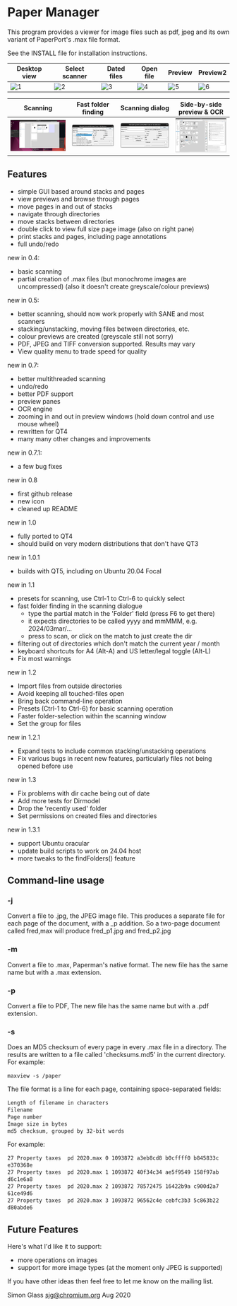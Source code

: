 # Paper Manager

This program provides a viewer for image files such as pdf, jpeg and
its own variant of PaperPort's .max file format.

See the INSTALL file for installation instructions.

Desktop view | Select scanner | Dated files | Open file | Preview | Preview2
------------ | -------------- | ----------- | --------- | ------- | --------
![1](doc/1.jpeg) | ![2](doc/2.jpeg) | ![3](doc/3.jpeg) | ![4](doc/4.jpeg) | ![5](doc/5.png) | ![6](doc/all.png)

Scanning | Fast folder finding | Scanning dialog | Side-by-side preview & OCR
-------- | ------------------- | --------------- | --------------------------
![7](doc/6.png) | ![8](doc/7.png) | ![9](doc/8.png) | ![10](doc/9.png)

## Features

- simple GUI based around stacks and pages
- view previews and browse through pages
- move pages in and out of stacks
- navigate through directories
- move stacks between directories
- double click to view full size page image (also on right pane)
- print stacks and pages, including page annotations
- full undo/redo


new in 0.4:
- basic scanning
- partial creation of .max files (but monochrome images are uncompressed)
       (also it doesn't create greyscale/colour previews)


new in 0.5:
- better scanning, should now work properly with SANE and most scanners
- stacking/unstacking, moving files between directories, etc.
- colour previews are created (greyscale still not sorry)
- PDF, JPEG and TIFF conversion supported. Results may vary
- View quality menu to trade speed for quality


new in 0.7:
- better multithreaded scanning
- undo/redo
- better PDF support
- preview panes
- OCR engine
- zooming in and out in preview windows (hold down control and use
     mouse wheel)
- rewritten for QT4
- many many other changes and improvements


new in 0.7.1:
- a few bug fixes


new in 0.8
- first github release
- new icon
- cleaned up README


new in 1.0
- fully ported to QT4
- should build on very modern distributions that don't have QT3


new in 1.0.1
- builds with QT5, including on Ubuntu 20.04 Focal

new in 1.1
- presets for scanning, use Ctrl-1 to Ctrl-6 to quickly select
- fast folder finding in the scanning dialogue
   - type the partial match in the 'Folder' field (press F6 to get there)
   - it expects directories to be called yyyy and mmMMM, e.g. 2024/03mar/...
   - press <enter> to scan, or click on the match to just create the dir
- filtering out of directories which don't match the current year / month
- keyboard shortcuts for A4 (Alt-A) and US letter/legal toggle (Alt-L)
- Fix most warnings

new in 1.2

* Import files from outside directories
* Avoid keeping all touched-files open
* Bring back command-line operation
* Presets (Ctrl-1 to Ctrl-6) for basic scanning operation
* Faster folder-selection within the scanning window
* Set the group for files

new in 1.2.1

* Expand tests to include common stacking/unstacking operations
* Fix various bugs in recent new features, particularly files not being opened
  before use

new in 1.3

* Fix problems with dir cache being out of date
* Add more tests for Dirmodel
* Drop the 'recently used' folder
* Set permissions on created files and directories

new in 1.3.1

* support Ubuntu oracular
* update build scripts to work on 24.04 host
* more tweaks to the findFolders() feature

## Command-line usage

### -j <file>

Convert a file to .jpg, the JPEG image file. This produces a separate file for
each page of the document, with a _p<n> addition. So a two-page document called
fred,max will produce fred_p1.jpg and fred_p2.jpg

### -m <file>

Convert a file to .max, Paperman's native format. The new file has the same name
but with a .max extension.

### -p <file>

Convert a file to PDF, The new file has the same name but with a .pdf extension.

### -s <file>

Does an MD5 checksum of every page in every .max file in a directory. The
results are written to a file called 'checksums.md5' in the current directory.
For example:

    maxview -s /paper
   
The file format is a line for each page, containing space-separated fields:

    Length of filename in characters
    Filename
    Page number
    Image size in bytes
    md5 checksum, grouped by 32-bit words
   
For example:
   
    27 Property taxes  pd 2020.max 0 1093872 a3eb8cd8 b0cffff0 b845833c e370368e
    27 Property taxes  pd 2020.max 1 1093872 40f34c34 ae5f9549 158f97ab d6c1e6a8
    27 Property taxes  pd 2020.max 2 1093872 78572475 16422b9a c900d2a7 61ce49d6
    27 Property taxes  pd 2020.max 3 1093872 96562c4e cebfc3b3 5c863b22 d80abde6


## Future Features

Here's what I'd like it to support:

- more operations on images
- support for more image types (at the moment only JPEG is supported)

If you have other ideas then feel free to let me know on the mailing list.



Simon Glass
sjg@chromium.org
Aug 2020
